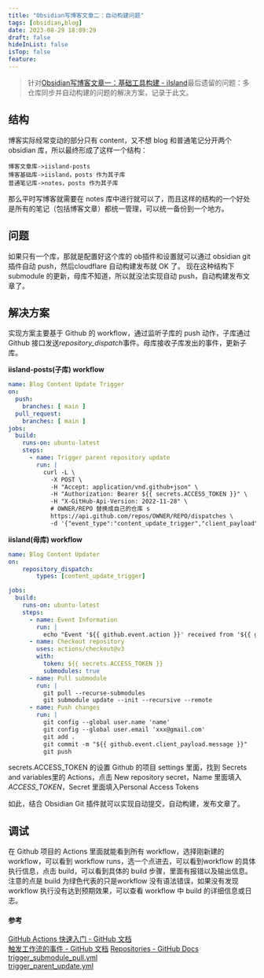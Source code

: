 ```yaml
---
title: "Obsidian写博客文章二：自动构建问题"
tags: [obsidian,blog]
date: 2023-08-29 18:09:29
draft: false
hideInList: false
isTop: false
feature:
---
```


> 针对[Obsidian写博客文章一：基础工具构建 - iIsland](https://iisland.pages.dev/posts/obsidian-write-blog-1/)最后遗留的问题：多仓库同步并自动构建的问题的解决方案，记录于此文。

## 结构
博客实际经常变动的部分只有 content，又不想 blog 和普通笔记分开两个obsidian 库，所以最终形成了这样一个结构：

	博客文章库->iisland-posts
	博客基础库->iisland，posts 作为其子库
	普通笔记库->notes，posts 作为其子库

那么平时写博客就需要在 notes 库中进行就可以了，而且这样的结构的一个好处是所有的笔记（包括博客文章）都统一管理，可以统一备份到一个地方。

## 问题
如果只有一个库，那就是配置好这个库的 ob插件和设置就可以通过 obsidian git 插件自动 push，然后cloudflare 自动构建发布就 OK 了。
现在这种结构下 submodule 的更新，母库不知道，所以就没法实现自动 push，自动构建发布文章了。

## 解决方案
实现方案主要基于 Github 的 workflow，通过监听子库的 push 动作，子库通过 Github 接口发送*repository_dispatch*事件。母库接收子库发出的事件，更新子库。

**iisland-posts(子库) workflow**
```yaml
name: Blog Content Update Trigger
on:
  push:
    branches: [ main ]
  pull_request:
    branches: [ main ]
jobs:
  build:
    runs-on: ubuntu-latest
    steps:
      - name: Trigger parent repository update 
        run: |
          curl -L \
            -X POST \
            -H "Accept: application/vnd.github+json" \
            -H "Authorization: Bearer ${{ secrets.ACCESS_TOKEN }}" \
            -H "X-GitHub-Api-Version: 2022-11-28" \
            # OWNER/REPO 替换成自己的仓库 s
            https://api.github.com/repos/OWNER/REPO/dispatches \  
            -d '{"event_type":"content_update_trigger","client_payload":{"message": "${{ github.event.head_commit.message }}" }}'
```

**iisland(母库) workflow**

```yaml
name: Blog Content Updater
on: 
    repository_dispatch:
        types: [content_update_trigger]

jobs:
  build:
    runs-on: ubuntu-latest
    steps:
      - name: Event Information
        run: |
          echo "Event '${{ github.event.action }}' received from '${{ github.event.client_payload.message }}'"
      - name: Checkout repository
        uses: actions/checkout@v3
        with:
          token: ${{ secrets.ACCESS_TOKEN }}
          submodules: true
      - name: Pull submodule
        run: |
          git pull --recurse-submodules
          git submodule update --init --recursive --remote
      - name: Push changes
        run: |
          git config --global user.name 'name'
          git config --global user.email 'xxx@gmail.com'
          git add .
          git commit -m "${{ github.event.client_payload.message }}"
          git push
```

secrets.ACCESS_TOKEN 的设置
Github 的项目 settings 里面，找到 Secrets and variables里的 Actions，点击 New repository secret，Name 里面填入*ACCESS_TOKEN*，Secret 里面填入Personal Access Tokens

如此，结合 Obsidian Git 插件就可以实现自动提交，自动构建，发布文章了。

## 调试
在 Github 项目的 Actions 里面就能看到所有 workflow，选择刚新建的 workflow，可以看到 workflow runs，选一个点进去，可以看到workflow 的具体执行信息，点击 build，可以看到具体的 build 步骤，里面有报错以及输出信息。
注意的点是 build 为绿色代表的只是workflow 没有语法错误，如果没有发现 workflow 执行没有达到预期效果，可以查看 workflow 中 build 的详细信息或日志。

#### 参考
[GitHub Actions 快速入门 - GitHub 文档](https://docs.github.com/zh/actions/quickstart)  
[触发工作流的事件 - GitHub 文档](https://docs.github.com/zh/actions/using-workflows/events-that-trigger-workflows#repository_dispatch) 
[Repositories - GitHub Docs](https://docs.github.com/en/rest/repos/repos?apiVersion=2022-11-28#create-a-repository-dispatch-event)  
[trigger\_submodule\_pull.yml](https://github.com/smallstepman/github-actions-submodule-test-parent/blob/main/.github/workflows/trigger_submodule_pull.yml)  
[trigger\_parent\_update.yml](https://github.com/smallstepman/github-actions-submodule-test-child/blob/main/.github/workflows/trigger_parent_update.yml)  